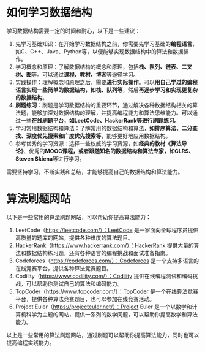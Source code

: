 # 如何学习数据结构

学习数据结构需要一定的时间和耐心，以下是一些建议：

1. 先学习基础知识：在开始学习数据结构之前，你需要先学习基础的**编程语言**，如C、C++、Java、Python等，以便能够实现数据结构中的算法和数据操作。
2. 学习概念和原理：了解数据结构的概念和原理，包括**栈、队列、链表、二叉树、图**等。可以通过**课程、教材、博客**等途径学习。
3. 实践操作：理解概念和原理之后，需要**进行实际操作**。可以**用自己学过的编程语言实现一些简单的数据结构，如栈、队列等**，然后**再逐步学习和实现更复杂的数据结构**。
4. **刷题练习**：刷题是学习数据结构的重要环节，通过解决各种数据结构相关的算法题，能够加深对数据结构的理解，并提高编程能力和算法思维能力。可以通过一些**在线刷题平台，如LeetCode、HackerRank等进行刷题练习。**
5. 学习常用数据结构和算法：了解常用的数据结构和算法，**如排序算法、二分查找、深度优先搜索和广度优先搜索等**，能够更好地应用数据结构。
6. 参考优秀的学习资源：选择一些权威的学习资源，如**经典的教材《算法导论》**、优秀的**MOOC课程，**或者跟随知名的数据结构和算法专家，如**CLRS、Steven Skiena**等进行学习。

需要坚持学习，不断实践和总结，才能够提高自己的数据结构和算法能力。





# 算法刷题网站

以下是一些常用的算法刷题网站，可以帮助你提高算法能力：

1. LeetCode（https://leetcode.com/）：LeetCode 是一家面向全球程序员提供高质量的题库的网站，提供各种难度的算法题目。
2. HackerRank（https://www.hackerrank.com/）：HackerRank 提供大量的算法和数据结构练习题，还有各种语言的编程挑战和面试准备指南。
3. Codeforces（https://codeforces.com/）：Codeforces 是一个支持多语言的在线竞赛平台，提供各种算法竞赛题目。
4. Codility（https://www.codility.com/）：Codility 提供在线编程测试和编码挑战，可以帮助你测试自己的算法和编码能力。
5. TopCoder（https://www.topcoder.com/）：TopCoder 是一个在线算法竞赛平台，提供各种算法竞赛题目，也可以参加在线竞赛活动。
6. Project Euler（https://projecteuler.net/）：Project Euler 是一个以数学和计算机科学为主题的网站，提供一系列的数学问题，可以帮助你提高数学和算法能力。

以上是一些常用的算法刷题网站，通过刷题可以帮助你提高算法能力，同时也可以提高编程实践能力。

